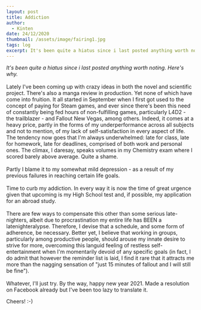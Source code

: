 ```yaml
---
layout: post
title: Addiction
author:
  - Kinten
date: 24/12/2020
thumbnail: /assets/image/fairing1.jpg
tags: log
excerpt: It's been quite a hiatus since i last posted anything worth noting. Here's why.
---
```

*It's been quite a hiatus since i last posted anything worth noting. Here's why.*\
\
Lately I've been coming up with crazy ideas in both the novel and scientific project. There's also a manga review in production. Yet none of which have come into fruition. It all started in September when I first got used to the concept of paying for Steam games, and ever since there's been this need of constantly being fed hours of non-fulfilling games, particularly L4D2 - the trailblazer - and Fallout New Vegas, among others. Indeed, it comes at a heavy price, partly in the forms of my underperformance across all subjects and not to mention, of my lack of self-satisfaction in every aspect of life. The tendency now goes that I'm always underwhelmed: late for class, late for homework, late for deadlines, comprised of both work and personal ones. The climax, I daresay, speaks volumes in my Chemistry exam where I scored barely above average. Quite a shame.\
\
Partly I blame it to my somewhat mild depression - as a result of my previous failures in reaching certain life goals.\
\
Time to curb my addiction. In every way it is now the time of great urgence given that upcoming is my High School test and, if possible, my application for an abroad study.\
\
There are few ways to compensate this other than some serious late-nighters, albeit due to procrastination my entire life has BEEN a latenighteralypse. Therefore, I devise that a schedule, and some form of adherence, be necessary. Better yet, I believe that working in groups, particularly among productive people, should arouse my innate desire to strive for more, overcoming this languid feeling of restless self-entertainment when I'm momentarily devoid of any specific goals (in fact, I do admit that however the reminder list is laid, I find it rare that it attracts me more than the nagging sensation of "just 15 minutes of fallout and I will still be fine").\
\
Whatever, I'll just try. By the way, happy new year 2021. Made a resolution on Facebook already but I've been too lazy to translate it.

Cheers! :-)